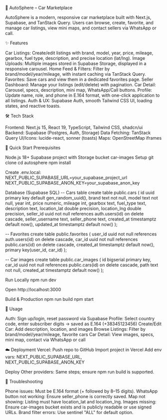 🚗 AutoSphere – Car Marketplace

AutoSphere is a modern, responsive car marketplace built with Next.js, Supabase, and TanStack Query. Users can browse, create, favorite, and manage car listings, view mini maps, and contact sellers via WhatsApp or call.



✨ Features

Car Listings: Create/edit listings with brand, model, year, price, mileage, gearbox, fuel type, description, and precise location (lat/lng).
Image Uploads: Multiple images stored in Supabase Storage, displayed in a responsive carousel.
Home Feed & Filters: Filter by brand/model/year/mileage, with instant caching via TanStack Query.
Favorites: Save cars and view them in a dedicated favorites page.
Seller Dashboard: Manage your listings (edit/delete) with pagination.
Car Detail: Carousel, specs, description, mini map, WhatsApp/Call buttons.
Profile: Update name, role, and phone in E.164 format, with one-click application to all listings.
Auth & UX: Supabase Auth, smooth Tailwind CSS UI, loading states, and reactive toasts.


🛠 Tech Stack

Frontend: Next.js 15, React 19, TypeScript, Tailwind CSS, shadcn/ui
Backend: Supabase (Postgres, Auth, Storage)
Data Fetching: TanStack Query
UI/Icons: lucide-react, sonner (toasts)
Maps: OpenStreetMap iframes


🚀 Quick Start
Prerequisites

Node.js 18+
Supabase project with Storage bucket car-images
Setup
git clone <repo-url>
cd autosphere
npm install

Create .env.local:
NEXT_PUBLIC_SUPABASE_URL=your_supabase_project_url
NEXT_PUBLIC_SUPABASE_ANON_KEY=your_supabase_anon_key


Database (Supabase SQL)
-- Cars table
create table public.cars (
  id uuid primary key default gen_random_uuid(),
  brand text not null,
  model text not null,
  year int,
  price numeric,
  mileage int,
  gearbox text,
  fuel_type text,
  description text,
  location_lat double precision,
  location_lng double precision,
  seller_id uuid not null references auth.users(id) on delete cascade,
  seller_username text,
  seller_phone text,
  created_at timestamptz default now(),
  updated_at timestamptz default now()
);

-- Favorites
create table public.favorites (
  user_id uuid not null references auth.users(id) on delete cascade,
  car_id uuid not null references public.cars(id) on delete cascade,
  created_at timestamptz default now(),
  primary key(user_id, car_id)
);

-- Car images
create table public.car_images (
  id bigserial primary key,
  car_id uuid not null references public.cars(id) on delete cascade,
  path text not null,
  created_at timestamptz default now()
);

Run Locally
npm run dev


Open http://localhost:3000

Build & Production
npm run build
npm start

📖 Usage

Auth: Sign up/login, reset password via Supabase
Profile: Select country code, enter subscriber digits → saved as E.164 (+38345123456)
Create/Edit Car: Add description, location, and images
Browse Listings: Filter by brand/model/year/mileage, favorite cars
Car Detail: View images, specs, mini map, contact via WhatsApp or call


☁️ Deployment
Vercel:
Push repo to GitHub
Import project in Vercel
Add env vars: NEXT_PUBLIC_SUPABASE_URL, NEXT_PUBLIC_SUPABASE_ANON_KEY

Deploy
Other providers: Same steps; ensure npm run build is supported.

🐞 Troubleshooting

Phone issues: Must be E.164 format (+ followed by 8–15 digits).
WhatsApp button not working: Ensure seller_phone is correctly saved.
Map not showing: Listing must have location_lat and location_lng.
Images missing: Ensure car-images bucket exists and is publicly readable or use signed URLs.
Brand filter errors: Use sentinel "ALL" for default option.

